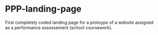 # PPP-landing-page
First completely coded landing page for a protoype of a website assigned as a performance assessement (school coursework).
